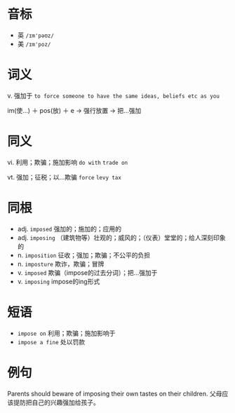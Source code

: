 # 音标

- 英 `/ɪm'pəʊz/`
- 美 `/ɪm'poz/`

# 词义

v. 强加于
`to force someone to have the same ideas, beliefs etc as you`



im(使…) ＋ pos(放) ＋ e → 强行放置 → 把…强加

# 同义

vi. 利用；欺骗；施加影响
`do with` `trade on`

vt. 强加；征税；以…欺骗
`force` `levy tax`

# 同根

- adj. `imposed` 强加的；施加的；应用的
- adj. `imposing` （建筑物等）壮观的；威风的；（仪表）堂堂的；给人深刻印象的
- n. `imposition` 征收；强加；欺骗；不公平的负担
- n. `imposture` 欺诈，欺骗；冒牌
- v. `imposed` 欺骗（impose的过去分词）；把…强加于
- v. `imposing` impose的ing形式

# 短语

- `impose on` 利用；欺骗；施加影响于
- `impose a fine` 处以罚款

# 例句

Parents should beware of imposing their own tastes on their children.
父母应该提防把自己的兴趣强加给孩子。


